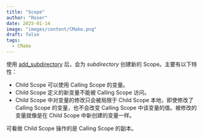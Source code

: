 ```yaml
---
title: "Scope"
author: "Roser"
date: 2025-01-14
image: "images/content/CMake.png"
draft: false
tags:
  - CMake
---
```

使用 [add_subdirectory](../add_subdirectory) 后，会为 *subdirectory* 创建新的 Scope。主要有以下特性：
- Child Scope 可以使用 Calling Scope 的变量。
- Child Scope 定义的新变量不能被 Calling Scope 访问。
- Child Scope 中对变量的修改只会被局限于 Child Scope 本地，即使修改了 Calling Scope 的变量，也不会改变 Calling Scope 中该变量的值。被修改的变量就像是在 Child Scope 中新创建的变量一样。

可看做 Child Scope 操作的是 Calling Scope 的副本。